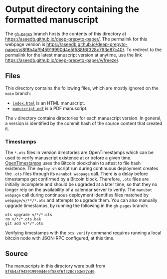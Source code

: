 # Output directory containing the formatted manuscript

The [`gh-pages`](https://github.com/aseedb/deep-prepyto-paper/tree/gh-pages) branch hosts the contents of this directory at <https://aseedb.github.io/deep-prepyto-paper/>.
The permalink for this webpage version is <https://aseedb.github.io/deep-prepyto-paper/v/8f8b4af945919990d4e5f588f6f328c763e87c40/>.
To redirect to the permalink for the latest manuscript version at anytime, use the link <https://aseedb.github.io/deep-prepyto-paper/v/freeze/>.

## Files

This directory contains the following files, which are mostly ignored on the `main` branch:

+ [`index.html`](index.html) is an HTML manuscript.
+ [`manuscript.pdf`](manuscript.pdf) is a PDF manuscript.

The `v` directory contains directories for each manuscript version.
In general, a version is identified by the commit hash of the source content that created it.

### Timestamps

The `*.ots` files in version directories are OpenTimestamps which can be used to verify manuscript existence at or before a given time.
[OpenTimestamps](https://opentimestamps.org/) uses the Bitcoin blockchain to attest to file hash existence.
The `deploy.sh` script run during continuous deployment creates the `.ots` files through its `manubot webpage` call.
There is a delay before timestamps get confirmed by a Bitcoin block.
Therefore, `.ots` files are initially incomplete and should be upgraded at a later time, so that they no longer rely on the availability of a calendar server to verify.
The `manubot webpage` call during continuous deployment identifies files matched by `webpage/v/**/*.ots` and attempts to upgrade them.
You can also manually upgrade timestamps, by running the following in the `gh-pages` branch:

```shell
ots upgrade v/*/*.ots
rm v/*/*.ots.bak
git add v/*/*.ots
```

Verifying timestamps with the `ots verify` command requires running a local bitcoin node with JSON-RPC configured, at this time.

## Source

The manuscripts in this directory were built from
[`8f8b4af945919990d4e5f588f6f328c763e87c40`](https://github.com/aseedb/deep-prepyto-paper/commit/8f8b4af945919990d4e5f588f6f328c763e87c40).

